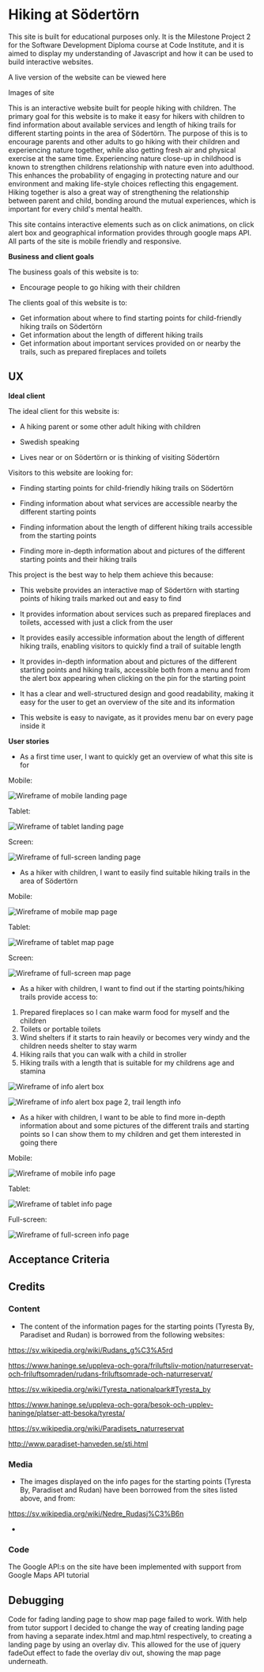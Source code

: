 # Hiking at Södertörn

This site is built for educational purposes only. It is the Milestone Project 2 for the Software Development Diploma course at Code Institute, and it is aimed to display my understanding of Javascript and how it can be used to build interactive websites.

A live version of the website can be viewed here

Images of site 

This is an interactive website built for people hiking with children. The primary goal for this website is to make it easy for hikers with children to find information about available services and length of hiking trails for different starting points in the area of Södertörn. The purpose of this is to encourage parents and other adults to go hiking with their children and experiencing nature together, while also getting fresh air and physical exercise at the same time. Experiencing nature close-up in childhood is known to strengthen childrens relationship with nature even into adulthood. This enhances the probability of engaging in protecting nature and our environment and making life-style choices reflecting this engagement. Hiking together is also a great way of strengthening the relationship between parent and child, bonding around the mutual experiences, which is important for every child's mental health.

This site contains interactive elements such as on click animations, on click alert box and geographical information provides through google maps API. All parts of the site is mobile friendly and responsive.


__Business and client goals__

The business goals of this website is to:
* Encourage people to go hiking with their children 

The clients goal of this website is to:

* Get information about where to find starting points for child-friendly hiking trails on Södertörn
* Get information about the length of different hiking trails
* Get information about important services provided on or nearby the trails, such as prepared fireplaces and toilets


## UX

__Ideal client__

The ideal client for this website is:

- A hiking parent or some other adult hiking with children

- Swedish speaking

- Lives near or on Södertörn or is thinking of visiting Södertörn



Visitors to this website are looking for: 

- Finding starting points for child-friendly hiking trails on Södertörn

- Finding information about what services are accessible nearby the different starting points

- Finding information about the length of different hiking trails accessible from the starting points

- Finding more in-depth information about and pictures of the different starting points and their hiking trails


This project is the best way to help them achieve this because:

- This website provides an interactive map of Södertörn with starting points of hiking trails marked out and easy to find

- It provides information about services such as prepared fireplaces and toilets, accessed with just a click from the user

- It provides easily accessible information about the length of different hiking trails, enabling visitors to quickly find a trail of suitable length 

- It provides in-depth information about and pictures of the different starting points and hiking trails, accessible both from a menu and from the alert box appearing when clicking on the pin for the starting point

- It has a clear and well-structured design and good readability, making it easy for the user to get an overview of the site and its information

- This website is easy to navigate, as it provides menu bar on every page inside it

__User stories__

- As a first time user, I want to quickly get an overview of what this site is for 

Mobile:

![Wireframe of mobile landing page](./assets/images/mobile-landing-page.png)

Tablet:

![Wireframe of tablet landing page](./assets/images/tablet-landing-page.png)

Screen: 

![Wireframe of full-screen landing page](./assets/images/full-screen-landing-page.png)


- As a hiker with children, I want to easily find suitable hiking trails in the area of Södertörn

Mobile:

![Wireframe of mobile map page](./assets/images/mobile-map-page.png)

Tablet:

![Wireframe of tablet map page](./assets/images/tablet-map-page.png)

Screen: 

![Wireframe of full-screen map page](./assets/images/full-screen-map-page.png)



- As a hiker with children, I want to find out if the starting points/hiking trails provide access to:
 1. Prepared fireplaces so I can make warm food for myself and the children
 2. Toilets or portable toilets
 3. Wind shelters if it starts to rain heavily or becomes very windy and the children needs shelter to stay warm
 4. Hiking rails that you can walk with a child in stroller
 5. Hiking trails with a length that is suitable for my childrens age and stamina
 
![Wireframe of info alert box](./assets/images/info-alert-box.png)

![Wireframe of info alert box page 2, trail length info](./assets/images/info-alert-box-trails.png)
 

- As a hiker with children, I want to be able to find more in-depth information about and some pictures of the different trails and starting points so I can show them to my children and get them interested in going there

Mobile:

 
![Wireframe of mobile info page](./assets/images/mobile-info-page.png)

Tablet:

![Wireframe of tablet info page](./assets/images/tablet-info-page.png)

Full-screen:

![Wireframe of full-screen info page](./assets/images/full-screen-info-page.png)


## Acceptance Criteria


## Credits


### Content

* The content of the information pages for the starting points (Tyresta By, Paradiset and Rudan) is borrowed from the following websites:

https://sv.wikipedia.org/wiki/Rudans_g%C3%A5rd

https://www.haninge.se/uppleva-och-gora/friluftsliv-motion/naturreservat-och-friluftsomraden/rudans-friluftsomrade-och-naturreservat/

 https://sv.wikipedia.org/wiki/Tyresta_nationalpark#Tyresta_by

 https://www.haninge.se/uppleva-och-gora/besok-och-upplev-haninge/platser-att-besoka/tyresta/

 https://sv.wikipedia.org/wiki/Paradisets_naturreservat

 http://www.paradiset-hanveden.se/sti.html

 ### Media

 * The images displayed on the info pages for the starting points (Tyresta By, Paradiset and Rudan) have been borrowed from the sites listed above, and from:

 https://sv.wikipedia.org/wiki/Nedre_Rudasj%C3%B6n

 * 

 
### Code

The Google API:s on the site have been implemented with support from Google Maps API tutorial




## Debugging

Code for fading landing page to show map page failed to work. With help from tutor support I decided to change the way of creating landing page from 
having a separate index.html and map.html respectively, to creating a landing page by using an overlay div. This allowed for the use of jquery fadeOut 
effect to fade the overlay div out, showing the map page underneath.